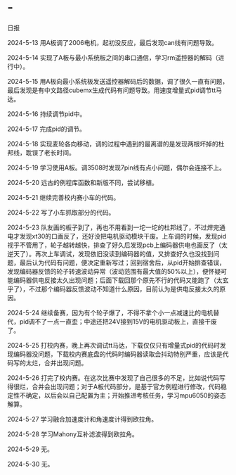 # -
日报

2024-5-13
用A板调了2006电机，起初没反应，最后发现can线有问题导致。

2024-5-14
实现了A板与最小系统板之间的串口通信，学习rm遥控器的解码（进行中）。

2024-5-15
用A板向最小系统板发送遥控器解码后的数据，调了很久一直有问题，最后发现是有中文路径cubemx生成代码有问题导致。用速度增量式pid调节tt马达。

2024-5-16
持续调节pid中。

2024-5-17
完成pid的调节。

2024-5-18
实现麦轮各向移动，调的过程中遇到的最离谱的是发现两根坏掉的杜邦线，耽误了老长时间。

2024-5-19
学习使用A板。调3508时发现7pin线有点小问题，偶尔会连接不上。

2024-5-20
远古的例程库函数和新版不同，尝试移植。

2024-5-21
继续完善校内赛小车的代码。

2024-5-22
写了小车抓取部分的代码。

2024-5-23
队友画的板子到了，再也不用看到一坨一坨的杜邦线了，不过焊完通电才发现xt30的口画反了，还好没把电机驱动模块干废。上车调的时候，发现pid视乎不管用了，轮子越转越快，排查了好久后发现pcb上编码器供电也画反了（太逆天了）。再次上车调试，发现依旧没读到编码器的值，又排查好久也没找到问题，最后认为代码有问题，便决定重新写过；回到宿舍后，从pid开始排查错误，发现编码器反馈的轮子转速波动异常（波动范围有最大值的50%以上），便怀疑可能编码器供电反接太久出现问题；后面下载回那个原先不行的代码又能跑了（太玄乎了），不过那个编码器反馈波动不知道什么原因，目前认为是供电反接太久的原因。

2024-5-24
继续备赛，因为有个轮子爆了，不得不拿个小一点减速比的电机替代，pid调不了一点一直歪；中途还把24V接到15V的电机驱动板上，直接干废了。

2024-5-25
打校内赛，晚上再次调试tt马达，下载仅仅只有增量式pid的代码时发现编码器没问题，下载校内赛底盘的代码时编码器读取会抖动特别严重，应该是代码写的太烂，合并出现问题。

2024-5-26
打完了校内赛。在这次比赛中发现了自己很多的不足，比如说代码写得很烂，合并会出现问题；对于A板代码部分，是基于官方例程进行修改，代码稳定性不确定，以后会以自己配置为主；开始推进考核任务，学习mpu6050的姿态解算。

2024-5-27
学习融合加速度计和角速度计得到欧拉角。

2024-5-28
学习Mahony互补滤波得到欧拉角。

2024-5-29
无。

2024-5-30
无。
